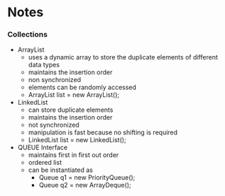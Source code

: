 # Notes

### Collections 

- ArrayList
    - uses a dynamic array to store the duplicate elements of different data types
    - maintains the insertion order
    - non synchronized
    - elements can be randomly accessed 
    - ArrayList<String> list = new ArrayList<String>();
- LinkedList
    - can store duplicate elements 
    - maintains the insertion order
    - not synchronized
    - manipulation is fast because no shifting is required
    - LinkedList<String> list = new LinkedList<String>();
- QUEUE Interface
    - maintains first in first out order
    - ordered list
    - can be instantiated as 
        - Queue<String> q1 = new PriorityQueue();
        - Queue<String> q2 = new ArrayDeque();